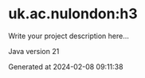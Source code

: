 # uk.ac.nulondon:h3

Write your project description here...

Java version 21

Generated at 2024-02-08 09:11:38
